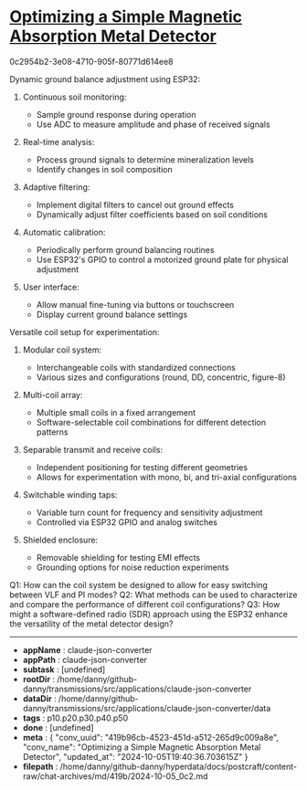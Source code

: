 # [Optimizing a Simple Magnetic Absorption Metal Detector](https://claude.ai/chat/419b96cb-4523-451d-a512-265d9c009a8e)

0c2954b2-3e08-4710-905f-80771d614ee8

 Dynamic ground balance adjustment using ESP32:

1. Continuous soil monitoring:
   - Sample ground response during operation
   - Use ADC to measure amplitude and phase of received signals

2. Real-time analysis:
   - Process ground signals to determine mineralization levels
   - Identify changes in soil composition

3. Adaptive filtering:
   - Implement digital filters to cancel out ground effects
   - Dynamically adjust filter coefficients based on soil conditions

4. Automatic calibration:
   - Periodically perform ground balancing routines
   - Use ESP32's GPIO to control a motorized ground plate for physical adjustment

5. User interface:
   - Allow manual fine-tuning via buttons or touchscreen
   - Display current ground balance settings

Versatile coil setup for experimentation:

1. Modular coil system:
   - Interchangeable coils with standardized connections
   - Various sizes and configurations (round, DD, concentric, figure-8)

2. Multi-coil array:
   - Multiple small coils in a fixed arrangement
   - Software-selectable coil combinations for different detection patterns

3. Separable transmit and receive coils:
   - Independent positioning for testing different geometries
   - Allows for experimentation with mono, bi, and tri-axial configurations

4. Switchable winding taps:
   - Variable turn count for frequency and sensitivity adjustment
   - Controlled via ESP32 GPIO and analog switches

5. Shielded enclosure:
   - Removable shielding for testing EMI effects
   - Grounding options for noise reduction experiments

Q1: How can the coil system be designed to allow for easy switching between VLF and PI modes?
Q2: What methods can be used to characterize and compare the performance of different coil configurations?
Q3: How might a software-defined radio (SDR) approach using the ESP32 enhance the versatility of the metal detector design?

---

* **appName** : claude-json-converter
* **appPath** : claude-json-converter
* **subtask** : [undefined]
* **rootDir** : /home/danny/github-danny/transmissions/src/applications/claude-json-converter
* **dataDir** : /home/danny/github-danny/transmissions/src/applications/claude-json-converter/data
* **tags** : p10.p20.p30.p40.p50
* **done** : [undefined]
* **meta** : {
  "conv_uuid": "419b96cb-4523-451d-a512-265d9c009a8e",
  "conv_name": "Optimizing a Simple Magnetic Absorption Metal Detector",
  "updated_at": "2024-10-05T19:40:36.703615Z"
}
* **filepath** : /home/danny/github-danny/hyperdata/docs/postcraft/content-raw/chat-archives/md/419b/2024-10-05_0c2.md